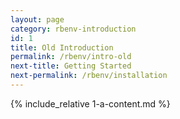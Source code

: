 ```yaml
---
layout: page
category: rbenv-introduction
id: 1
title: Old Introduction
permalink: /rbenv/intro-old
next-title: Getting Started
next-permalink: /rbenv/installation
---
```


{% include_relative 1-a-content.md %}
